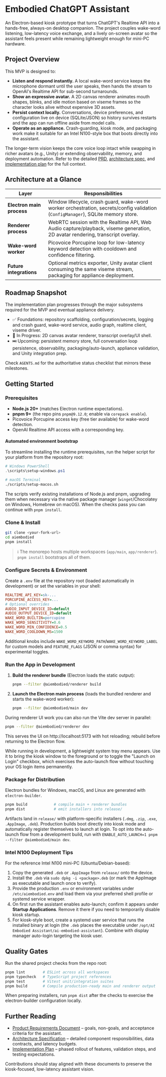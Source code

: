 # Embodied ChatGPT Assistant

An Electron-based kiosk prototype that turns ChatGPT's Realtime API into a hands-free, always-on desktop companion. The project couples wake-word listening, low-latency voice exchange, and a lively on-screen avatar so the assistant feels present while remaining lightweight enough for mini-PC hardware.

## Project Overview

This MVP is designed to:

- **Listen and respond instantly.** A local wake-word service keeps the microphone dormant until the user speaks, then hands the stream to OpenAI's Realtime API for sub-second turnarounds.
- **Show an expressive avatar.** A 2D canvas renderer animates mouth shapes, blinks, and idle motion based on viseme frames so the character looks alive without expensive 3D assets.
- **Persist context locally.** Conversations, device preferences, and configuration live on device (SQLite/JSON) so history survives restarts and the app can run offline aside from model calls.
- **Operate as an appliance.** Crash-guarding, kiosk mode, and packaging work make it suitable for an Intel N100-style box that boots directly into the assistant.

The longer-term vision keeps the core voice loop intact while swapping in richer avatars (e.g., Unity) or extending observability, memory, and deployment automation. Refer to the detailed [PRD](prd.md), [architecture spec](archspec.md), and [implementation plan](plan.md) for the full context.

## Architecture at a Glance

| Layer | Responsibilities |
| --- | --- |
| **Electron main process** | Window lifecycle, crash guard, wake-word worker orchestration, secrets/config validation (`ConfigManager`), SQLite memory store. |
| **Renderer process** | WebRTC session with the Realtime API, Web Audio capture/playback, viseme generation, 2D avatar rendering, transcript overlay. |
| **Wake-word worker** | Picovoice Porcupine loop for low-latency keyword detection with cooldown and confidence filtering. |
| **Future integrations** | Optional metrics exporter, Unity avatar client consuming the same viseme stream, packaging for appliance deployment. |

## Roadmap Snapshot

The implementation plan progresses through the major subsystems required for the MVP and eventual appliance delivery.

- ✅ Foundations: repository scaffolding, configuration/secrets, logging and crash guard, wake-word service, audio graph, realtime client, viseme driver.
- 🚧 In Progress: 2D canvas avatar renderer, transcript overlay/UI shell.
- ⏭️ Upcoming: persistent memory store, full conversation loop persistence, observability, packaging/auto-launch, appliance validation, and Unity integration prep.

Check `AGENTS.md` for the authoritative status checklist that mirrors these milestones.

## Getting Started

### Prerequisites

- **Node.js 20+** (matches Electron runtime expectations).
- **pnpm 9+** (the repo pins `pnpm@9.12.0`; enable via `corepack enable`).
- Picovoice Porcupine access key (free tier available) for wake-word detection.
- OpenAI Realtime API access with a corresponding key.

#### Automated environment bootstrap

To streamline installing the runtime prerequisites, run the helper script for your
platform from the repository root:

```powershell
# Windows PowerShell
.\scripts\setup-windows.ps1
```

```bash
# macOS Terminal
./scripts/setup-macos.sh
```

The scripts verify existing installations of Node.js and pnpm, upgrading them when
necessary via the native package manager (`winget`/Chocolatey on Windows, Homebrew on
macOS). When the checks pass you can continue with `pnpm install`.

### Clone & Install

```bash
git clone <your-fork-url>
cd aiembodied
pnpm install
```

> ℹ️ The monorepo hosts multiple workspaces (`app/main`, `app/renderer`). `pnpm install` bootstraps all of them.

### Configure Secrets & Environment

Create a `.env` file at the repository root (loaded automatically in development) or set the variables in your shell:

```ini
REALTIME_API_KEY=sk-...
PORCUPINE_ACCESS_KEY=...
# Optional overrides
AUDIO_INPUT_DEVICE_ID=default
AUDIO_OUTPUT_DEVICE_ID=default
WAKE_WORD_BUILTIN=porcupine
WAKE_WORD_SENSITIVITY=0.6
WAKE_WORD_MIN_CONFIDENCE=0.5
WAKE_WORD_COOLDOWN_MS=1500
```

Additional knobs include `WAKE_WORD_KEYWORD_PATH`/`WAKE_WORD_KEYWORD_LABEL` for custom models and `FEATURE_FLAGS` (JSON or comma syntax) for experimental toggles.

### Run the App in Development

1. **Build the renderer bundle** (Electron loads the static output):
   ```bash
   pnpm --filter @aiembodied/renderer build
   ```
2. **Launch the Electron main process** (loads the bundled renderer and starts the wake-word worker):
   ```bash
   pnpm --filter @aiembodied/main dev
   ```

During renderer UI work you can also run the Vite dev server in parallel:

```bash
pnpm --filter @aiembodied/renderer dev
```

This serves the UI on http://localhost:5173 with hot reloading; rebuild before returning to the Electron flow.

While running in development, a lightweight system tray menu appears. Use it to bring the kiosk window to the foreground or to
toggle the "Launch on Login" checkbox, which exercises the auto-launch flow without touching your OS login items permanently.

### Package for Distribution

Electron bundles for Windows, macOS, and Linux are generated with `electron-builder`.

```bash
pnpm build            # compile main + renderer bundles
pnpm dist             # emit installers into release/
```

Artifacts land in `release/` with platform-specific installers (`.dmg`, `.zip`, `.exe`, `.AppImage`, `.deb`). Production builds
boot directly into kiosk mode and automatically register themselves to launch at login. To opt into the auto-launch flow from a
development build, run with `ENABLE_AUTO_LAUNCH=1 pnpm --filter @aiembodied/main dev`.

### Intel N100 Deployment Tips

For the reference Intel N100 mini-PC (Ubuntu/Debian-based):

1. Copy the generated `.deb` or `.AppImage` from `release/` onto the device.
2. Install the `.deb` via `sudo dpkg -i <package>.deb` (or mark the AppImage as executable and launch once to verify).
3. Provide the production `.env` or environment variables under `/etc/aiembodied.env` and load them via your preferred shell
   profile or systemd service wrapper.
4. On first run the assistant enables auto-launch; confirm it appears under **Startup Applications**. Remove it there if you need
   to temporarily disable kiosk startup.
5. For kiosk-style boot, create a systemd user service that runs the installed binary at login (the `.deb` places the executable
   under `/opt/AI Embodied Assistant/ai-embodied-assistant`). Combine with display manager auto-login targeting the kiosk user.

## Quality Gates

Run the shared project checks from the repo root:

```bash
pnpm lint        # ESLint across all workspaces
pnpm typecheck   # TypeScript project references
pnpm test        # Vitest unit/integration suites
pnpm build       # Compile production-ready main and renderer output
```

When preparing installers, run `pnpm dist` after the checks to exercise the electron-builder configuration locally.

## Further Reading

- [Product Requirements Document](prd.md) – goals, non-goals, and acceptance criteria for the assistant.
- [Architecture Specification](archspec.md) – detailed component responsibilities, data contracts, and latency budgets.
- [Implementation Plan](plan.md) – phased rollout of features, validation steps, and testing expectations.

Contributions should stay aligned with these documents to preserve the kiosk-focused, low-latency assistant vision.
